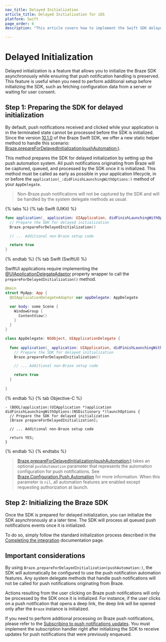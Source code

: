 ```yaml
---
nav_title: Delayed Initialization
article_title: Delayed Initialization for iOS
platform: Swift
page_order: 6
description: "This article covers how to implement the Swift SDK delayed initialization to preserve push notification handling when the SDK is initialized asynchronously."

---
```


# Delayed Initialization

Delayed initialization is a feature that allows you to initialize the Braze SDK asynchronously while ensuring that push notification handling is preserved. This feature is useful when you need to perform additional setup before initializing the SDK, such as fetching configuration data from a server or waiting for user consent.

## Step 1: Preparing the SDK for delayed initialization

By default, push notifications received and clicked while your application is in the terminated state cannot be processed before the SDK is initialized. Since the version [10.1.0][1] of the Braze Swift SDK, we offer a new static helper method to handle this scenario: [Braze.prepareForDelayedInitialization(pushAutomation:)][2].

This method prepares the SDK for delayed initialization by setting up the push automation system. All push notifications originating from Braze will be captured, queued, and processed by the SDK once it is initialized. This method must be called as early as possible in your application lifecycle, in or before the `application(_:didFinishLaunchingWithOptions:)` method of your `AppDelegate`.

> Non-Braze push notifications will not be captured by the SDK and will be handled by the system delegate methods as usual.

{% tabs %}
{% tab Swift (UIKit) %}

```swift
func application(_ application: UIApplication, didFinishLaunchingWithOptions launchOptions: [UIApplication.LaunchOptionsKey: Any]?) -> Bool {
  // Prepare the SDK for delayed initialization
  Braze.prepareForDelayedInitialization()

  // ... Additional non-Braze setup code

  return true
}
```

{% endtab %}
{% tab Swift (SwiftUI) %}

SwiftUI applications require implementing the [@UIApplicationDelegateAdaptor](https://developer.apple.com/documentation/swiftui/uiapplicationdelegateadaptor) property wrapper to call the `prepareForDelayedInitialization()` method.

```swift
@main
struct MyApp: App {
  @UIApplicationDelegateAdaptor var appDelegate: AppDelegate

  var body: some Scene {
    WindowGroup {
      ContentView()
    }
  }
}

class AppDelegate: NSObject, UIApplicationDelegate {
  
  func application(_ application: UIApplication, didFinishLaunchingWithOptions launchOptions: [UIApplication.LaunchOptionsKey : Any]? = nil) -> Bool {
    // Prepare the SDK for delayed initialization
    Braze.prepareForDelayedInitialization()

    // ... Additional non-Braze setup code

    return true
  }
  
}
```

{% endtab %}
{% tab Objective-C %}

```objc
- (BOOL)application:(UIApplication *)application didFinishLaunchingWithOptions:(NSDictionary *)launchOptions {
  // Prepare the SDK for delayed initialization
  [Braze prepareForDelayedInitialization];
  
  // ... Additional non-Braze setup code

  return YES;
}

```

{% endtab %}
{% endtabs %}

> [Braze.prepareForDelayedInitialization(pushAutomation:)][2] takes an optional `pushAutomation` parameter that represents the automation configuration for push notifications. See [Braze.Configuration.Push.Automation][3] for more information. When this parameter is `nil`, all automation features are enabled except requesting authorization at launch.

## Step 2: Initializing the Braze SDK

Once the SDK is prepared for delayed initialization, you can initialize the SDK asynchronously at a later time. The SDK will process all queued push notifications events once it is initialized.

To do so, simply follow the standard initialization process described in the [Completing the integration][4] documentation page.

## Important considerations

By using `Braze.prepareForDelayedInitialization(pushAutomation:)`, the SDK will automatically be configured to use the push notification automation features. Any system delegate methods that handle push notifications will not be called for push notifications originating from Braze.

Actions resulting from the user clicking on Braze push notifications will only be processed by the SDK once it is initialized. For instance, if the user clicks on a push notification that opens a deep link, the deep link will be opened only after the `Braze` instance is initialized.

If you need to perform additional processing on Braze push notifications, please refer to the [Subscribing to push notifications updates][5]. You must implement the subscription handler right after initializing the SDK to receive updates for push notifications that were previously enqueued.

[1]: https://github.com/braze-inc/braze-swift-sdk/releases/tag/10.1.0
[2]: https://braze-inc.github.io/braze-swift-sdk/documentation/brazekit/braze/preparefordelayedinitialization(pushautomation:)
[3]: https://braze-inc.github.io/braze-swift-sdk/documentation/brazekit/braze/configuration-swift.class/push-swift.class/automation-swift.class
[4]: {{site.baseurl}}/developer_guide/platform_integration_guides/swift/initial_sdk_setup/completing_integration/
[5]: {{site.baseurl}}/developer_guide/platform_integration_guides/swift/push_notifications/integration/#subscribing-to-push-notifications-updates
